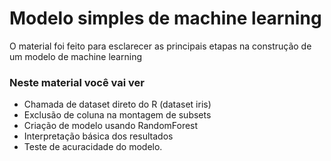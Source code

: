 # Modelo simples de machine learning 
O material foi feito para esclarecer as principais etapas na construção de um modelo de machine learning

### Neste material você vai ver
- Chamada de dataset direto do R (dataset iris)
- Exclusão de coluna na montagem de subsets
- Criação de modelo usando RandomForest
- Interpretação básica dos resultados
- Teste de acuracidade do modelo.
